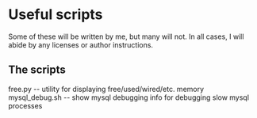 # Useful scripts

Some of these will be written by me, but many will not. In all cases, I will abide by any licenses or author instructions.

## The scripts
free.py -- utility for displaying free/used/wired/etc. memory
mysql_debug.sh -- show mysql debugging info for debugging slow mysql processes
